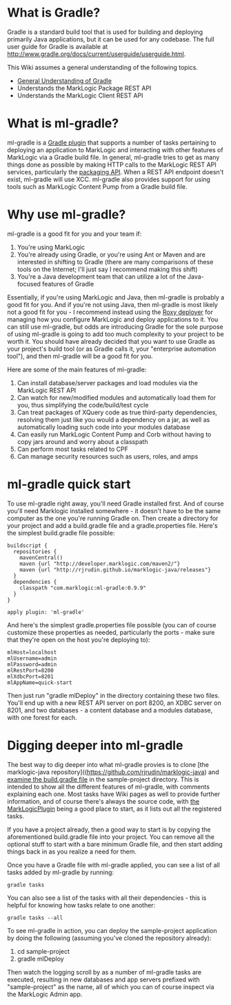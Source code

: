 What is Gradle?
===============

Gradle is a standard build tool that is used for building and deploying primarily Java applications, but it can be used for any codebase. The full user guide for Gradle is available at http://www.gradle.org/docs/current/userguide/userguide.html. 

This Wiki assumes a general understanding of the following topics.

- [General Understanding of Gradle](http://www.gradle.org/docs/current/userguide/tutorial_using_tasks.html "")
- Understands the MarkLogic Package REST API
- Understands the MarkLogic Client REST API

What is ml-gradle?
=========
ml-gradle is a [Gradle plugin](http://www.gradle.org/plugins "") that supports a number of tasks pertaining to deploying an application to MarkLogic and interacting with other features of MarkLogic via a Gradle build file. In general, ml-gradle tries to get as many things done as possible by making HTTP calls to the MarkLogic REST API services, particularly the [packaging API](http://docs.marklogic.com/REST/packaging ""). When a REST API endpoint doesn't exist, ml-gradle will use XCC. ml-gradle also provides support for using tools such as MarkLogic Content Pump from a Gradle build file. 

Why use ml-gradle?
=========
ml-gradle is a good fit for you and your team if:

1. You're using MarkLogic
1. You're already using Gradle, or you're using Ant or Maven and are interested in shifting to Gradle (there are many comparisons of these tools on the Internet; I'll just say I recommend making this shift)
1. You're a Java development team that can utilize a lot of the Java-focused features of Gradle

Essentially, if you're using MarkLogic and Java, then ml-gradle is probably a good fit for you. And if you're not using Java, then ml-gradle is most likely not a good fit for you - I recommend instead using the [Roxy deployer](https://github.com/marklogic/roxy) for managing how you configure MarkLogic and deploy applications to it. You can still use ml-gradle, but odds are introducing Gradle for the sole purpose of using ml-gradle is going to add too much complexity to your project to be worth it. You should have already decided that you want to use Gradle as your project's build tool (or as Gradle calls it, your "enterprise automation tool"), and then ml-gradle will be a good fit for you. 

Here are some of the main features of ml-gradle:

1. Can install database/server packages and load modules via the MarkLogic REST API
1. Can watch for new/modified modules and automatically load them for you, thus simplifying the code/build/test cycle
1. Can treat packages of XQuery code as true third-party dependencies, resolving them just like you would a dependency on a jar, as well as automatically loading such code into your modules database
1. Can easily run MarkLogic Content Pump and Corb without having to copy jars around and worry about a classpath
1. Can perform most tasks related to CPF
1. Can manage security resources such as users, roles, and amps

ml-gradle quick start
=========
To use ml-gradle right away, you'll need Gradle installed first. And of course you'll need Marklogic installed somewhere - it doesn't have to be the same computer as the one you're running Gradle on. Then create a directory for your project and add a build.gradle file and a gradle.properties file. Here's the simplest build.gradle file possible:

    buildscript {
      repositories {
        mavenCentral()
        maven {url "http://developer.marklogic.com/maven2/"}
        maven {url "http://rjrudin.github.io/marklogic-java/releases"}
      }
      dependencies {
        classpath "com.marklogic:ml-gradle:0.9.9"
      }
    }
    
    apply plugin: 'ml-gradle'

And here's the simplest gradle.properties file possible (you can of course customize these properties as needed, particularly the ports - make sure that they're open on the host you're deploying to):

    mlHost=localhost
    mlUsername=admin
    mlPassword=admin
    mlRestPort=8200
    mlXdbcPort=8201
    mlAppName=quick-start

Then just run "gradle mlDeploy" in the directory containing these two files. You'll end up with a new REST API server on port 8200, an XDBC server on 8201, and two databases - a content database and a modules database, with one forest for each. 


Digging deeper into ml-gradle
=========
The best way to dig deeper into what ml-gradle provies is to clone [the marklogic-java repository]((https://github.com/rjrudin/marklogic-java) and 
[examine the build.gradle file](https://github.com/rjrudin/marklogic-java/blob/master/sample-project/build.gradle) in the 
sample-project directory. This is intended to show all the different features of ml-gradle, with comments explaining 
each one. Most tasks have Wiki pages as well to provide further information, and of course there's always 
the source code, with [the MarkLogicPlugin](https://github.com/rjrudin/marklogic-java/blob/master/ml-gradle/src/main/groovy/com/marklogic/gradle/MarkLogicPlugin.groovy) being a 
good place to start, as it lists out all the registered tasks. 

If you have a project already, then a good way to start is by copying the aforementioned build.gradle file into your project. You can remove all the optional stuff to start with a bare minimum Gradle file, and then start adding things back in as you realize a need for them.

Once you have a Gradle file with ml-gradle applied, you can see a list of all tasks added by ml-gradle by running:

    gradle tasks

You can also see a list of the tasks with all their dependencies - this is helpful for knowing how tasks relate to one another:

    gradle tasks --all 

To see ml-gradle in action, you can deploy the sample-project application by doing the following (assuming you've cloned the repository already):

1. cd sample-project
1. gradle mlDeploy

Then watch the logging scroll by as a number of ml-gradle tasks are executed, resulting in new databases and app servers prefixed with "sample-project" as the name, all of which you can of course inspect via the MarkLogic Admin app. 
